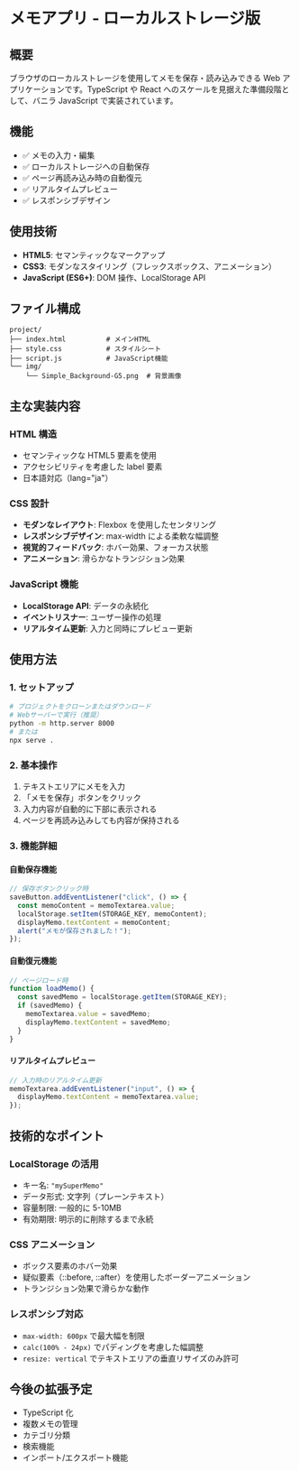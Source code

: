# メモアプリ - ローカルストレージ版

## 概要

ブラウザのローカルストレージを使用してメモを保存・読み込みできる Web アプリケーションです。TypeScript や React へのスケールを見据えた準備段階として、バニラ JavaScript で実装されています。

## 機能

- ✅ メモの入力・編集
- ✅ ローカルストレージへの自動保存
- ✅ ページ再読み込み時の自動復元
- ✅ リアルタイムプレビュー
- ✅ レスポンシブデザイン

## 使用技術

- **HTML5**: セマンティックなマークアップ
- **CSS3**: モダンなスタイリング（フレックスボックス、アニメーション）
- **JavaScript (ES6+)**: DOM 操作、LocalStorage API

## ファイル構成

```
project/
├── index.html          # メインHTML
├── style.css           # スタイルシート
├── script.js           # JavaScript機能
└── img/
    └── Simple_Background-G5.png  # 背景画像
```

## 主な実装内容

### HTML 構造

- セマンティックな HTML5 要素を使用
- アクセシビリティを考慮した label 要素
- 日本語対応（lang="ja"）

### CSS 設計

- **モダンなレイアウト**: Flexbox を使用したセンタリング
- **レスポンシブデザイン**: max-width による柔軟な幅調整
- **視覚的フィードバック**: ホバー効果、フォーカス状態
- **アニメーション**: 滑らかなトランジション効果

### JavaScript 機能

- **LocalStorage API**: データの永続化
- **イベントリスナー**: ユーザー操作の処理
- **リアルタイム更新**: 入力と同時にプレビュー更新

## 使用方法

### 1. セットアップ

```bash
# プロジェクトをクローンまたはダウンロード
# Webサーバーで実行（推奨）
python -m http.server 8000
# または
npx serve .
```

### 2. 基本操作

1. テキストエリアにメモを入力
2. 「メモを保存」ボタンをクリック
3. 入力内容が自動的に下部に表示される
4. ページを再読み込みしても内容が保持される

### 3. 機能詳細

#### 自動保存機能

```javascript
// 保存ボタンクリック時
saveButton.addEventListener("click", () => {
  const memoContent = memoTextarea.value;
  localStorage.setItem(STORAGE_KEY, memoContent);
  displayMemo.textContent = memoContent;
  alert("メモが保存されました！");
});
```

#### 自動復元機能

```javascript
// ページロード時
function loadMemo() {
  const savedMemo = localStorage.getItem(STORAGE_KEY);
  if (savedMemo) {
    memoTextarea.value = savedMemo;
    displayMemo.textContent = savedMemo;
  }
}
```

#### リアルタイムプレビュー

```javascript
// 入力時のリアルタイム更新
memoTextarea.addEventListener("input", () => {
  displayMemo.textContent = memoTextarea.value;
});
```

## 技術的なポイント

### LocalStorage の活用

- キー名: `"mySuperMemo"`
- データ形式: 文字列（プレーンテキスト）
- 容量制限: 一般的に 5-10MB
- 有効期限: 明示的に削除するまで永続

### CSS アニメーション

- ボックス要素のホバー効果
- 疑似要素（::before, ::after）を使用したボーダーアニメーション
- トランジション効果で滑らかな動作

### レスポンシブ対応

- `max-width: 600px` で最大幅を制限
- `calc(100% - 24px)` でパディングを考慮した幅調整
- `resize: vertical` でテキストエリアの垂直リサイズのみ許可

## 今後の拡張予定

- TypeScript 化
- 複数メモの管理
- カテゴリ分類
- 検索機能
- インポート/エクスポート機能
